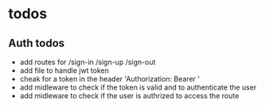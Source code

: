 # todos

## Auth todos

- add routes for /sign-in /sign-up /sign-out
- add file to handle jwt token 
- cheak for a token in the header 'Authorization: Bearer <token>' 
- add midleware to check if the token is valid and to authenticate the user
- add midleware to check if the user is authrized to access the route
